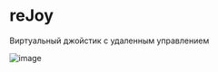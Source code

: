 # reJoy
Виртуальный джойстик с удаленным управлением

![image](https://raw.githubusercontent.com/kotleni/rejoy/main/image.jpg)